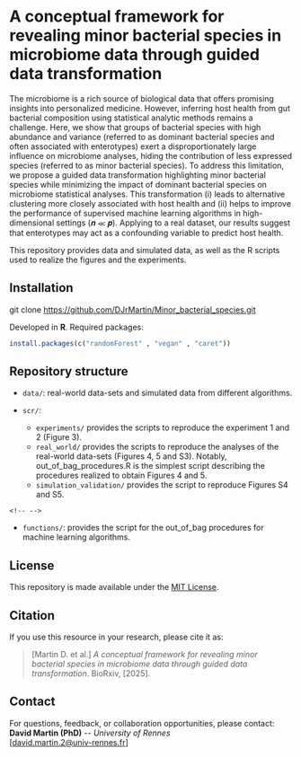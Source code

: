 # A conceptual framework for revealing minor bacterial species in microbiome data through guided data transformation

The microbiome is a rich source of biological data that offers promising insights into personalized medicine. However, inferring host health from gut bacterial composition using statistical analytic methods remains a challenge. Here, we show that groups of bacterial species with high abundance and variance (referred to as dominant bacterial species and often associated with enterotypes) exert a disproportionately large influence on microbiome analyses, hiding the contribution of less expressed species (referred to as minor bacterial species). To address this limitation, we propose a guided data transformation highlighting minor bacterial species while minimizing the impact of dominant bacterial species on microbiome statistical analyses. This transformation (i) leads to alternative clustering more closely associated with host health and (ii) helps to improve the performance of supervised machine learning algorithms in high-dimensional settings (𝒏 ≪ 𝒑). Applying to a real dataset, our results suggest that enterotypes may act as a confounding variable to predict host health.

This repository provides data and simulated data, as well as the R scripts used to realize the figures and the experiments.

## Installation

git clone <https://github.com/DJrMartin/Minor_bacterial_species.git>

Developed in **R**. Required packages:

``` r
install.packages(c("randomForest" , "vegan" , "caret"))
```

## Repository structure

-   `data/`: real-world data-sets and simulated data from different algorithms.

-   `scr/`:

    -   `experiments/` provides the scripts to reproduce the experiment 1 and 2 (Figure 3).
    -   `real_world/` provides the scripts to reproduce the analyses of the real-world data-sets (Figures 4, 5 and S3). Notably, out_of_bag_procedures.R is the simplest script describing the procedures realized to obtain Figures 4 and 5.
    -   `simulation_validation/` provides the script to reproduce Figures S4 and S5.

```{=html}
<!-- -->
```
-   `functions/`: provides the script for the out_of_bag procedures for machine learning algorithms.

## License

This repository is made available under the [MIT License](LICENSE).

## Citation

If you use this resource in your research, please cite it as:

> [Martin D. et al.] *A conceptual framework for revealing minor bacterial species in microbiome data through guided data transformation*. BioRxiv, [2025].

## Contact

For questions, feedback, or collaboration opportunities, please contact:\
**David Martin (PhD)** -- *University of Rennes*\
[[david.martin.2\@univ-rennes.fr](mailto:david.martin.2@univ-rennes.fr)]
